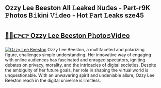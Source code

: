 ## Ozzy Lee Beeston All 𝙻eaked 𝙽u𝚍es - Part-r9K 𝙿hotos B𝚒kini 𝚅𝚒deo - Hot 𝙿art 𝙻eaks sze45

# <h2><a href="http://ld12hd.urlbe.top/?page=Ozzy+Lee+Beeston">🔗🔗👉👉 Ozzy Lee Beeston P𝚑oto𝚜Vid𝚎o</a></h2>

[![Ozzy Lee Beeston](https://i.imgur.com/eBuTRDB.gif)](http://ld12hd.urlbe.top/?page=Ozzy+Lee+Beeston)
Ozzy Lee Beeston, a multifaceted and polarizing figure, challenges simple understanding. Her innovative way of engaging with online audiences has fascinated and enraged spectators, igniting debates on privacy, morality, and the intricacies of digital societies. Despite the ambiguity of her future goals, her role in shaping the virtual world is unquestionable. With an unwavering spirit and undeniable allure, Ozzy Lee Beeston reach in the digital universe is limitless.
